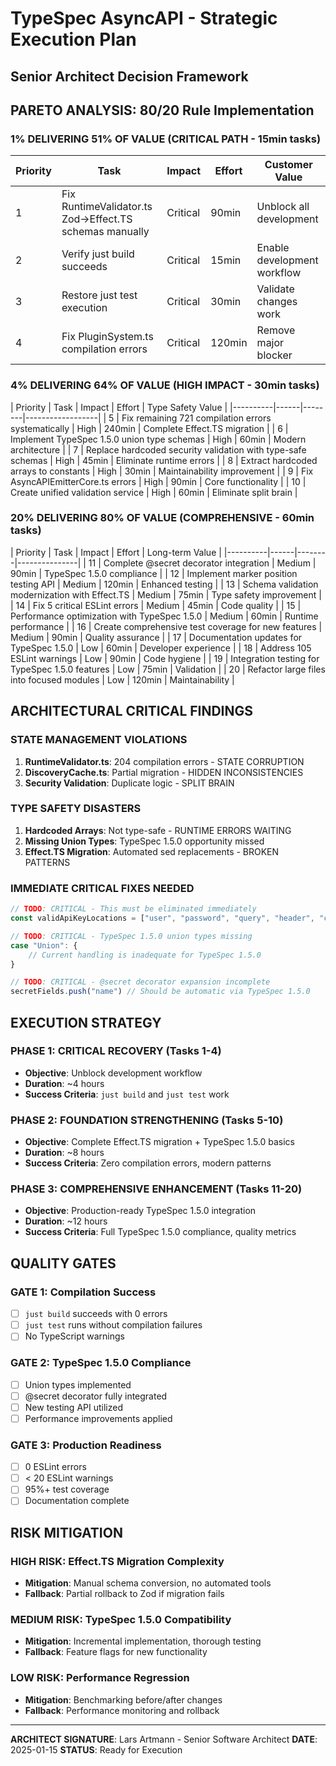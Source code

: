 # TypeSpec AsyncAPI - Strategic Execution Plan
## Senior Architect Decision Framework

## PARETO ANALYSIS: 80/20 Rule Implementation

### 1% DELIVERING 51% OF VALUE (CRITICAL PATH - 15min tasks)
| Priority | Task | Impact | Effort | Customer Value |
|----------|------|--------|--------|---------------|
| 1 | Fix RuntimeValidator.ts Zod→Effect.TS schemas manually | Critical | 90min | Unblock all development |
| 2 | Verify just build succeeds | Critical | 15min | Enable development workflow |
| 3 | Restore just test execution | Critical | 30min | Validate changes work |
| 4 | Fix PluginSystem.ts compilation errors | Critical | 120min | Remove major blocker |

### 4% DELIVERING 64% OF VALUE (HIGH IMPACT - 30min tasks)
| Priority | Task | Impact | Effort | Type Safety Value |
|----------|------|--------|------------------|
| 5 | Fix remaining 721 compilation errors systematically | High | 240min | Complete Effect.TS migration |
| 6 | Implement TypeSpec 1.5.0 union type schemas | High | 60min | Modern architecture |
| 7 | Replace hardcoded security validation with type-safe schemas | High | 45min | Eliminate runtime errors |
| 8 | Extract hardcoded arrays to constants | High | 30min | Maintainability improvement |
| 9 | Fix AsyncAPIEmitterCore.ts errors | High | 90min | Core functionality |
| 10 | Create unified validation service | High | 60min | Eliminate split brain |

### 20% DELIVERING 80% OF VALUE (COMPREHENSIVE - 60min tasks)
| Priority | Task | Impact | Effort | Long-term Value |
|----------|------|--------|---------------|
| 11 | Complete @secret decorator integration | Medium | 90min | TypeSpec 1.5.0 compliance |
| 12 | Implement marker position testing API | Medium | 120min | Enhanced testing |
| 13 | Schema validation modernization with Effect.TS | Medium | 75min | Type safety improvement |
| 14 | Fix 5 critical ESLint errors | Medium | 45min | Code quality |
| 15 | Performance optimization with TypeSpec 1.5.0 | Medium | 60min | Runtime performance |
| 16 | Create comprehensive test coverage for new features | Medium | 90min | Quality assurance |
| 17 | Documentation updates for TypeSpec 1.5.0 | Low | 60min | Developer experience |
| 18 | Address 105 ESLint warnings | Low | 90min | Code hygiene |
| 19 | Integration testing for TypeSpec 1.5.0 features | Low | 75min | Validation |
| 20 | Refactor large files into focused modules | Low | 120min | Maintainability |

## ARCHITECTURAL CRITICAL FINDINGS

### STATE MANAGEMENT VIOLATIONS
1. **RuntimeValidator.ts**: 204 compilation errors - STATE CORRUPTION
2. **DiscoveryCache.ts**: Partial migration - HIDDEN INCONSISTENCIES  
3. **Security Validation**: Duplicate logic - SPLIT BRAIN

### TYPE SAFETY DISASTERS
1. **Hardcoded Arrays**: Not type-safe - RUNTIME ERRORS WAITING
2. **Missing Union Types**: TypeSpec 1.5.0 opportunity missed
3. **Effect.TS Migration**: Automated sed replacements - BROKEN PATTERNS

### IMMEDIATE CRITICAL FIXES NEEDED
```typescript
// TODO: CRITICAL - This must be eliminated immediately
const validApiKeyLocations = ["user", "password", "query", "header", "cookie"]

// TODO: CRITICAL - TypeSpec 1.5.0 union types missing
case "Union": {
    // Current handling is inadequate for TypeSpec 1.5.0
}

// TODO: CRITICAL - @secret decorator expansion incomplete
secretFields.push("name") // Should be automatic via TypeSpec 1.5.0
```

## EXECUTION STRATEGY

### PHASE 1: CRITICAL RECOVERY (Tasks 1-4)
- **Objective**: Unblock development workflow
- **Duration**: ~4 hours
- **Success Criteria**: `just build` and `just test` work

### PHASE 2: FOUNDATION STRENGTHENING (Tasks 5-10)  
- **Objective**: Complete Effect.TS migration + TypeSpec 1.5.0 basics
- **Duration**: ~8 hours
- **Success Criteria**: Zero compilation errors, modern patterns

### PHASE 3: COMPREHENSIVE ENHANCEMENT (Tasks 11-20)
- **Objective**: Production-ready TypeSpec 1.5.0 integration
- **Duration**: ~12 hours  
- **Success Criteria**: Full TypeSpec 1.5.0 compliance, quality metrics

## QUALITY GATES

### GATE 1: Compilation Success
- [ ] `just build` succeeds with 0 errors
- [ ] `just test` runs without compilation failures
- [ ] No TypeScript warnings

### GATE 2: TypeSpec 1.5.0 Compliance
- [ ] Union types implemented
- [ ] @secret decorator fully integrated
- [ ] New testing API utilized
- [ ] Performance improvements applied

### GATE 3: Production Readiness
- [ ] 0 ESLint errors
- [ ] < 20 ESLint warnings
- [ ] 95%+ test coverage
- [ ] Documentation complete

## RISK MITIGATION

### HIGH RISK: Effect.TS Migration Complexity
- **Mitigation**: Manual schema conversion, no automated tools
- **Fallback**: Partial rollback to Zod if migration fails

### MEDIUM RISK: TypeSpec 1.5.0 Compatibility
- **Mitigation**: Incremental implementation, thorough testing
- **Fallback**: Feature flags for new functionality

### LOW RISK: Performance Regression
- **Mitigation**: Benchmarking before/after changes
- **Fallback**: Performance monitoring and rollback

---
**ARCHITECT SIGNATURE**: Lars Artmann - Senior Software Architect
**DATE**: 2025-01-15
**STATUS**: Ready for Execution
